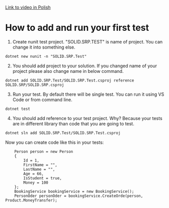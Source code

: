 [Link to video in Polish](https://www.youtube.com/watch?v=MJ1h2f2VCtY)

# How to add and run your first test

1. Create nunit test project. "SOLID.SRP.TEST" is name of project. You can change it into something else. 
```
dotnet new nunit -n "SOLID.SRP.Test"
```
2. You should add project to your solution. If you changed name of your project please also change name in below command. 
```
dotnet add SOLID.SRP.Test/SOLID.SRP.Test.csproj reference SOLID.SRP/SOLID.SRP.csproj
```
3. Run your test. By default there will be single test. You can run it using VS Code or from command line. 
```
dotnet test
```
4. You should add reference to your test project. Why? Because your tests are in different library than code that you are going to test. 
```
dotnet sln add SOLID.SRP.Test/SOLID.SRP.Test.csproj
```
Now you can create code like this in your tests:
```
    Person person = new Person
    {
        Id = 1, 
        FirstName = "",
        LastName = "",
        Age = 66,
        IsStudent = true,
        Money = 100
    };
    BookingService bookingService = new BookingService();
    PersonOder personOder = bookingService.CreateOrde(person, Product.MoneyTransfer);
```







